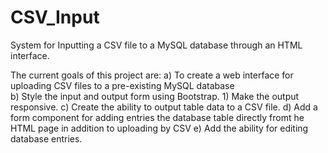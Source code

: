 # CSV_Input
System for Inputting a CSV file to a MySQL database through an HTML interface.

The current goals of this project are:
  a) To create a web interface for uploading CSV files to a pre-existing MySQL database  
  b) Style the input and output form using Bootstrap. 
     1) Make the output responsive.
  c) Create the ability to output table data to a CSV file. 
  d) Add a form component for adding entries the database table directly fromt he HTML page in addition to uploading by CSV
  e) Add the ability for editing database entries.
 
